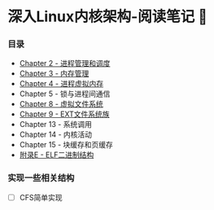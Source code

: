 # 深入Linux内核架构-阅读笔记 🐏

### 目录
- [Chapter 2 - 进程管理和调度](./2-Process.md)
- [Chapter 3 - 内存管理](./3-Memory-management.md)
- [Chapter 4 - 进程虚拟内存](./4-Process-mem.md)
- Chapter 5 - 锁与进程间通信
- [Chapter 8 - 虚拟文件系统](./8-File-system.md)
- [Chapter 9 - EXT文件系统族](./9-Ext-fs.md)
- Chapter 13 - 系统调用
- Chapter 14 - 内核活动
- Chapter 15 - 块缓存和页缓存
- [附录E - ELF二进制结构](https://zhuanlan.zhihu.com/p/348777589)

### 实现一些相关结构

- [ ] CFS简单实现